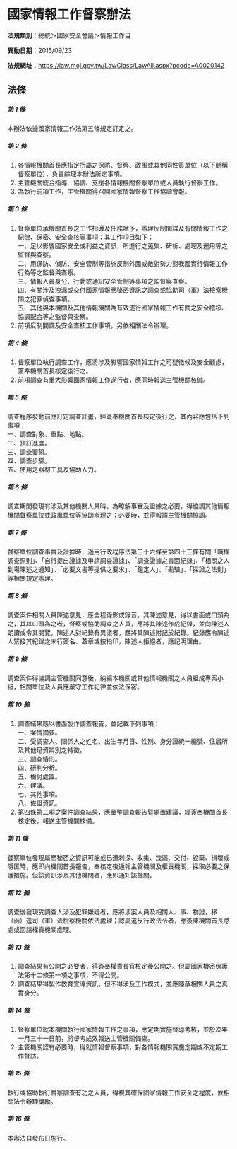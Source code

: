 # 國家情報工作督察辦法

**法規類別**：總統＞國家安全會議＞情報工作目

**異動日期**：2015/09/23  

**法規網址**：https://law.moj.gov.tw/LawClass/LawAll.aspx?pcode=A0020142





## 法條
##### 第 1 條
本辦法依據國家情報工作法第五條規定訂定之。

##### 第 2 條
1. 各情報機關首長應指定所屬之保防、督察、政風或其他同性質單位（以下簡稱督察單位），負責綜理本辦法所定事項。
1. 主管機關統合指導、協調、支援各情報機關督察單位或人員執行督察工作。
1. 為執行前項工作，主管機關得召開國家情報督察工作協調會報。

##### 第 3 條
1. 督察單位承機關首長之工作指導及任務賦予，辦理反制間諜及有關情報工作之紀律、保密、安全查核等事項；其工作項目如下：  
一、足以影響國家安全或利益之資訊，所進行之蒐集、研析、處理及運用等之監督與查察。  
二、用保防、偵防、安全管制等措施反制外國或敵對勢力對我國實行情報工作行為等之監督與查察。  
三、情報人員身分、行動或通訊安全管制等事項之監督與查察。  
四、有關涉及洩漏或交付國家情報應秘密資訊之調查或協助司（軍）法檢察機關之犯罪偵查事項。  
五、其他與本機關及其他情報機關為有效遂行國家情報工作有關之安全稽核、協調配合等之監督與查察。
1. 前項反制間諜及安全查核工作事項，另依相關法令辦理。

##### 第 4 條
1. 督察單位執行調查工作，應將涉及影響國家情報工作之可疑徵候及安全顧慮，簽奉機關首長核定後行之。
1. 前項調查有重大影響國家情報工作遂行者，應同時報送主管機關核備。

##### 第 5 條
調查程序發動前應訂定調查計畫，經簽奉機關首長核定後行之，其內容應包括下列事項：  
一、調查對象、重點、地點。  
二、預訂進度。  
三、調查要領。  
四、調查步驟。  
五、使用之器材工具及協助人力。  

##### 第 6 條
調查期間發現有涉及其他機關人員時，為瞭解事實及證據之必要，得協調其他情報機關督察單位或政風單位等協助辦理之；必要時，並得報請主管機關協調。

##### 第 7 條
督察單位調查事實及證據時，適用行政程序法第三十六條至第四十三條有關「職權調查原則」、「自行提出證據及申請調查證據」、「調查證據之書面紀錄」、「相關之人到場陳述之通知」、「必要文書等提供之要求」、「鑑定人」、「勘驗」、「採證之法則」等相關規定辦理。

##### 第 8 條
調查案件相關人員陳述意見，應全程錄影或錄音。其陳述意見，得以書面或口頭為之，其以口頭為之者，督察或協助調查之人員，應將其陳述作成紀錄，並向陳述人朗讀或令其閱覽，陳述人對紀錄有異議者，應將其陳述附記於紀錄。紀錄應令陳述人緊接其紀錄之末行簽名、蓋章或按指印，陳述人拒絕者，應記明理由。

##### 第 9 條
調查案件得協調主管機關同意後，納編本機關或其他情報機關之人員組成專案小組，相關單位及人員應嚴守工作紀律並依法保密。

##### 第 10 條
1. 調查結果應以書面製作調查報告，並記載下列事項：  
一、案情摘要。  
二、受調查人、關係人之姓名、出生年月日、性別、身分證統一編號、住居所及其他足資辨別之特徵。  
三、調查情形。  
四、研判分析。  
五、檢討處置。  
六、建議。  
七、其他事項。  
八、佐證資訊。
1. 第四條第二項之案件調查結果，應彙整調查報告暨處置建議，經簽奉機關首長核定後，報送主管機關核備。

##### 第 11 條
督察單位發現屬應秘密之資訊可能或已遭刺探、收集、洩漏、交付、毀棄、損壞或隱匿時，應即向機關首長報告，奉核定後通報主管機關及權責機關，採取必要之保護措施。但該資訊涉及其他機關者，應即通知該機關。

##### 第 12 條
調查後發現受調查人涉及犯罪嫌疑者，應將涉案人員及相關人、事、物證，移（函）送司（軍）法檢察機關依法處理；認屬違反行政法令者，應簽陳機關首長懲處或函請權責機關處理。

##### 第 13 條
1. 調查結果有公開之必要者，得簽奉權責長官核定後公開之。但屬國家機密保護法第十二條第一項之事項，不得公開。
1. 調查結果得製作教育宣導資訊。但不得涉及工作模式，並應隱蔽相關人員之真實身分。

##### 第 14 條
1. 督察單位就本機關執行國家情報工作之事項，應定期實施督導考核，並於次年一月三十一日前，將督考成效報送主管機關備查。
1. 主管機關認有必要時，得就情報督察事項，對各情報機關實施定期或不定期工作督訪。

##### 第 15 條
執行或協助執行督察調查有功之人員，得視其確保國家情報工作安全之程度，依相關法令辦理獎勵。

##### 第 16 條
本辦法自發布日施行。


